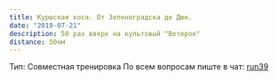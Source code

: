 ```yaml
---
title: Куршская коса. От Зеленоградска до Дюн.
date: "2019-07-21"
description: 50 раз вверх на культовый "Ветерок"
distance: 50км
---
```


Тип: Совместная тренировка
По всем вопросам пиште в чат: [run39](https://https://t.me/joinchat/DNdXlQ9xPjsuUnnWdYGKMw)
